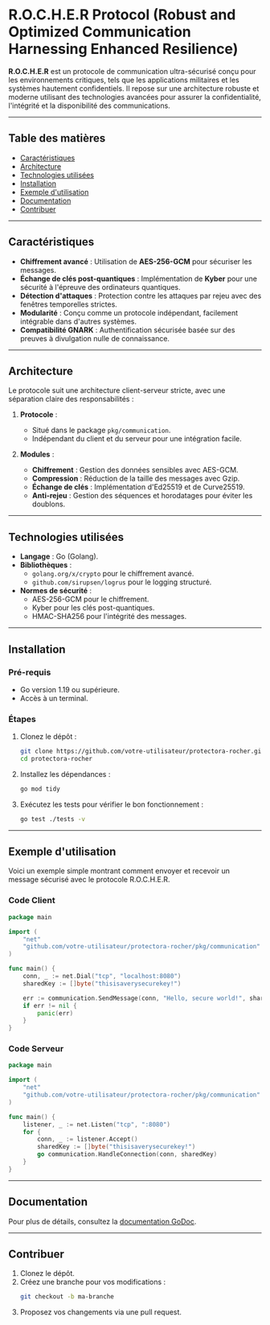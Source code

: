 
# R.O.C.H.E.R Protocol (Robust and Optimized Communication Harnessing Enhanced Resilience)

**R.O.C.H.E.R** est un protocole de communication ultra-sécurisé conçu pour les environnements critiques, tels que les applications militaires et les systèmes hautement confidentiels. Il repose sur une architecture robuste et moderne utilisant des technologies avancées pour assurer la confidentialité, l'intégrité et la disponibilité des communications.

---

## Table des matières

- [Caractéristiques](#caractéristiques)
- [Architecture](#architecture)
- [Technologies utilisées](#technologies-utilisées)
- [Installation](#installation)
- [Exemple d'utilisation](#exemple-dutilisation)
- [Documentation](#documentation)
- [Contribuer](#contribuer)

---

## Caractéristiques

- **Chiffrement avancé** : Utilisation de **AES-256-GCM** pour sécuriser les messages.
- **Échange de clés post-quantiques** : Implémentation de **Kyber** pour une sécurité à l'épreuve des ordinateurs quantiques.
- **Détection d'attaques** : Protection contre les attaques par rejeu avec des fenêtres temporelles strictes.
- **Modularité** : Conçu comme un protocole indépendant, facilement intégrable dans d'autres systèmes.
- **Compatibilité GNARK** : Authentification sécurisée basée sur des preuves à divulgation nulle de connaissance.

---

## Architecture

Le protocole suit une architecture client-serveur stricte, avec une séparation claire des responsabilités :

1. **Protocole** :
   - Situé dans le package `pkg/communication`.
   - Indépendant du client et du serveur pour une intégration facile.

2. **Modules** :
   - **Chiffrement** : Gestion des données sensibles avec AES-GCM.
   - **Compression** : Réduction de la taille des messages avec Gzip.
   - **Échange de clés** : Implémentation d'Ed25519 et de Curve25519.
   - **Anti-rejeu** : Gestion des séquences et horodatages pour éviter les doublons.

---

## Technologies utilisées

- **Langage** : Go (Golang).
- **Bibliothèques** :
  - `golang.org/x/crypto` pour le chiffrement avancé.
  - `github.com/sirupsen/logrus` pour le logging structuré.
- **Normes de sécurité** :
  - AES-256-GCM pour le chiffrement.
  - Kyber pour les clés post-quantiques.
  - HMAC-SHA256 pour l'intégrité des messages.

---

## Installation

### Pré-requis

- Go version 1.19 ou supérieure.
- Accès à un terminal.

### Étapes

1. Clonez le dépôt :
   ```bash
   git clone https://github.com/votre-utilisateur/protectora-rocher.git
   cd protectora-rocher
   ```

2. Installez les dépendances :
   ```bash
   go mod tidy
   ```

3. Exécutez les tests pour vérifier le bon fonctionnement :
   ```bash
   go test ./tests -v
   ```

---

## Exemple d'utilisation

Voici un exemple simple montrant comment envoyer et recevoir un message sécurisé avec le protocole R.O.C.H.E.R.

### Code Client

```go
package main

import (
    "net"
    "github.com/votre-utilisateur/protectora-rocher/pkg/communication"
)

func main() {
    conn, _ := net.Dial("tcp", "localhost:8080")
    sharedKey := []byte("thisisaverysecurekey!")

    err := communication.SendMessage(conn, "Hello, secure world!", sharedKey, 1)
    if err != nil {
        panic(err)
    }
}
```

### Code Serveur

```go
package main

import (
    "net"
    "github.com/votre-utilisateur/protectora-rocher/pkg/communication"
)

func main() {
    listener, _ := net.Listen("tcp", ":8080")
    for {
        conn, _ := listener.Accept()
        sharedKey := []byte("thisisaverysecurekey!")
        go communication.HandleConnection(conn, sharedKey)
    }
}
```

---

## Documentation

Pour plus de détails, consultez la [documentation GoDoc](https://pkg.go.dev/github.com/votre-utilisateur/protectora-rocher/pkg/communication).

---

## Contribuer

1. Clonez le dépôt.
2. Créez une branche pour vos modifications :
   ```bash
   git checkout -b ma-branche
   ```
3. Proposez vos changements via une pull request.
